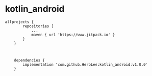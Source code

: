 # kotlin_android


	allprojects {
			repositories {
				...
				maven { url 'https://www.jitpack.io' }
			}
		}
  
  

		dependencies {
			implementation 'com.github.HerbLee:kotlin_android:v1.0.0'
		}
